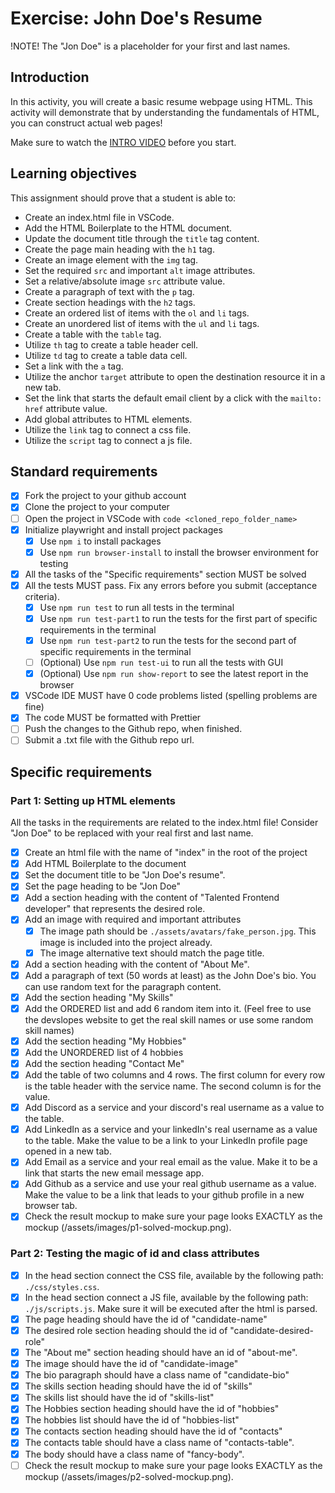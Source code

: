 # Exercise: John Doe's Resume

!NOTE! The "Jon Doe" is a placeholder for your first and last names.

## Introduction

In this activity, you will create a basic resume webpage using HTML. This activity will demonstrate that by understanding the fundamentals of HTML, you can construct actual web pages!

Make sure to watch the [INTRO VIDEO](https://www.loom.com/share/7dc80d1a15f74d718dba51ed8490cacd?sid=40bfa1ba-526c-49b2-993f-7822deb6f731) before you start.

## Learning objectives

This assignment should prove that a student is able to:

- Create an index.html file in VSCode.
- Add the HTML Boilerplate to the HTML document.
- Update the document title through the `title` tag content.
- Create the page main heading with the `h1` tag.
- Create an image element with the `img` tag.
- Set the required `src` and important `alt` image attributes.
- Set a relative/absolute image `src` attribute value.
- Create a paragraph of text with the `p` tag.
- Create section headings with the `h2` tags.
- Create an ordered list of items with the `ol` and `li` tags.
- Create an unordered list of items with the `ul` and `li` tags.
- Create a table with the `table` tag.
- Utilize `th` tag to create a table header cell.
- Utilize `td` tag to create a table data cell.
- Set a link with the `a` tag.
- Utilize the anchor `target` attribute to open the destination resource it in a new tab.
- Set the link that starts the default email client by a click with the `mailto:` `href` attribute value.
- Add global attributes to HTML elements.
- Utilize the `link` tag to connect a css file.
- Utilize the `script` tag to connect a js file.

## Standard requirements

- [x] Fork the project to your github account
- [x] Clone the project to your computer
- [ ] Open the project in VSCode with `code <cloned_repo_folder_name>`
- [x] Initialize playwright and install project packages
  - [x] Use `npm i` to install packages
  - [x] Use `npm run browser-install` to install the browser environment for testing
- [x] All the tasks of the "Specific requirements" section MUST be solved
- [x] All the tests MUST pass. Fix any errors before you submit (acceptance criteria).
  - [x] Use `npm run test` to run all tests in the terminal
  - [x] Use `npm run test-part1` to run the tests for the first part of specific requirements in the terminal
  - [x] Use `npm run test-part2` to run the tests for the second part of specific requirements in the terminal
  - [ ] (Optional) Use `npm run test-ui` to run all the tests with GUI
  - [x] (Optional) Use `npm run show-report` to see the latest report in the browser
- [x] VSCode IDE MUST have 0 code problems listed (spelling problems are fine)
- [x] The code MUST be formatted with Prettier
- [ ] Push the changes to the Github repo, when finished.
- [ ] Submit a .txt file with the Github repo url.

## Specific requirements

### Part 1: Setting up HTML elements

All the tasks in the requirements are related to the index.html file! Consider "Jon Doe" to be replaced with your real first and last name.

- [x] Create an html file with the name of "index" in the root of the project
- [x] Add HTML Boilerplate to the document
- [x] Set the document title to be "Jon Doe's resume".
- [x] Set the page heading to be "Jon Doe"
- [x] Add a section heading with the content of "Talented Frontend developer" that represents the desired role.
- [x] Add an image with required and important attributes
  - [x] The image path should be `./assets/avatars/fake_person.jpg`. This image is included into the project already.
  - [x] The image alternative text should match the page title.
- [x] Add a section heading with the content of "About Me".
- [x] Add a paragraph of text (50 words at least) as the John Doe's bio. You can use random text for the paragraph content.
- [x] Add the section heading "My Skills"
- [x] Add the ORDERED list and add 6 random item into it. (Feel free to use the devslopes website to get the real skill names or use some random skill names)
- [x] Add the section heading "My Hobbies"
- [x] Add the UNORDERED list of 4 hobbies
- [x] Add the section heading "Contact Me"
- [x] Add the table of two columns and 4 rows. The first column for every row is the table header with the service name. The second column is for the value.
- [x] Add Discord as a service and your discord's real username as a value to the table.
- [x] Add LinkedIn as a service and your linkedIn's real username as a value to the table. Make the value to be a link to your LinkedIn profile page opened in a new tab.
- [x] Add Email as a service and your real email as the value. Make it to be a link that starts the new email message app.
- [x] Add Github as a service and use your real github username as a value. Make the value to be a link that leads to your github profile in a new browser tab.
- [x] Check the result mockup to make sure your page looks EXACTLY as the mockup (/assets/images/p1-solved-mockup.png).

### Part 2: Testing the magic of id and class attributes

- [x] In the head section connect the CSS file, available by the following path: `./css/styles.css`.
- [x] In the head section connect a JS file, available by the following path: `./js/scripts.js`. Make sure it will be executed after the html is parsed.
- [x] The page heading should have the id of "candidate-name"
- [x] The desired role section heading should the id of "candidate-desired-role"
- [x] The "About me" section heading should have an id of "about-me".
- [x] The image should have the id of "candidate-image"
- [x] The bio paragraph should have a class name of "candidate-bio"
- [x] The skills section heading should have the id of "skills"
- [x] The skills list should have the id of "skills-list"
- [x] The Hobbies section heading should have the id of "hobbies"
- [x] The hobbies list should have the id of "hobbies-list"
- [x] The contacts section heading should have the id of "contacts"
- [x] The contacts table should have a class name of "contacts-table".
- [x] The body should have a class name of "fancy-body".
- [ ] Check the result mockup to make sure your page looks EXACTLY as the mockup (/assets/images/p2-solved-mockup.png).
